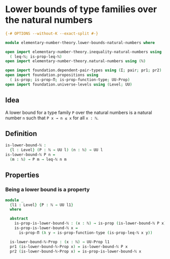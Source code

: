 # Lower bounds of type families over the natural numbers

```agda
{-# OPTIONS --without-K --exact-split #-}

module elementary-number-theory.lower-bounds-natural-numbers where

open import elementary-number-theory.inequality-natural-numbers using
  ( leq-ℕ; is-prop-leq-ℕ)
open import elementary-number-theory.natural-numbers using (ℕ)

open import foundation.dependent-pair-types using (Σ; pair; pr1; pr2)
open import foundation.propositions using
  ( is-prop; is-prop-Π; is-prop-function-type; UU-Prop)
open import foundation.universe-levels using (Level; UU)
```

## Idea

A lower bound for a type family `P` over the natural numbers is a natural number `n` such that `P x → n ≤ x` for all `x : ℕ`.

## Definition

```agda
is-lower-bound-ℕ :
  {l : Level} (P : ℕ → UU l) (n : ℕ) → UU l
is-lower-bound-ℕ P n =
  (m : ℕ) → P m → leq-ℕ n m
```

## Properties

### Being a lower bound is a property

```agda
module _
  {l1 : Level} {P : ℕ → UU l1}
  where

  abstract
    is-prop-is-lower-bound-ℕ : (x : ℕ) → is-prop (is-lower-bound-ℕ P x)
    is-prop-is-lower-bound-ℕ x =
      is-prop-Π (λ y → is-prop-function-type (is-prop-leq-ℕ x y))

  is-lower-bound-ℕ-Prop : (x : ℕ) → UU-Prop l1
  pr1 (is-lower-bound-ℕ-Prop x) = is-lower-bound-ℕ P x
  pr2 (is-lower-bound-ℕ-Prop x) = is-prop-is-lower-bound-ℕ x
```

